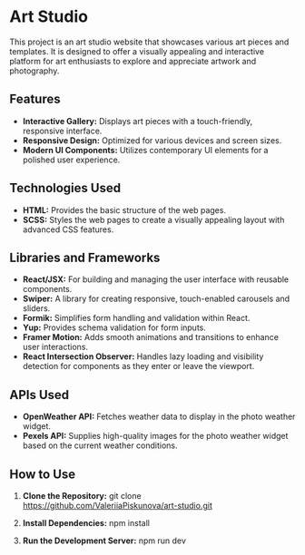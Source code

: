 # Art Studio

This project is an art studio website that showcases various art pieces and templates. It is designed to offer a visually appealing and interactive platform for art enthusiasts to explore and appreciate artwork and photography.

## Features

- **Interactive Gallery:** Displays art pieces with a touch-friendly, responsive interface.
- **Responsive Design:** Optimized for various devices and screen sizes.
- **Modern UI Components:** Utilizes contemporary UI elements for a polished user experience.

## Technologies Used

- **HTML:** Provides the basic structure of the web pages.
- **SCSS:** Styles the web pages to create a visually appealing layout with advanced CSS features.

## Libraries and Frameworks

- **React/JSX:** For building and managing the user interface with reusable components.
- **Swiper:** A library for creating responsive, touch-enabled carousels and sliders.
- **Formik:** Simplifies form handling and validation within React.
- **Yup:** Provides schema validation for form inputs.
- **Framer Motion:** Adds smooth animations and transitions to enhance user interactions.
- **React Intersection Observer:** Handles lazy loading and visibility detection for components as they enter or leave the viewport.

## APIs Used

- **OpenWeather API:** Fetches weather data to display in the photo weather widget.
- **Pexels API:** Supplies high-quality images for the photo weather widget based on the current weather conditions.

## How to Use

1. **Clone the Repository:**
   git clone https://github.com/ValeriiaPiskunova/art-studio.git

2. **Install Dependencies:**
   npm install

3. **Run the Development Server:**
   npm run dev
